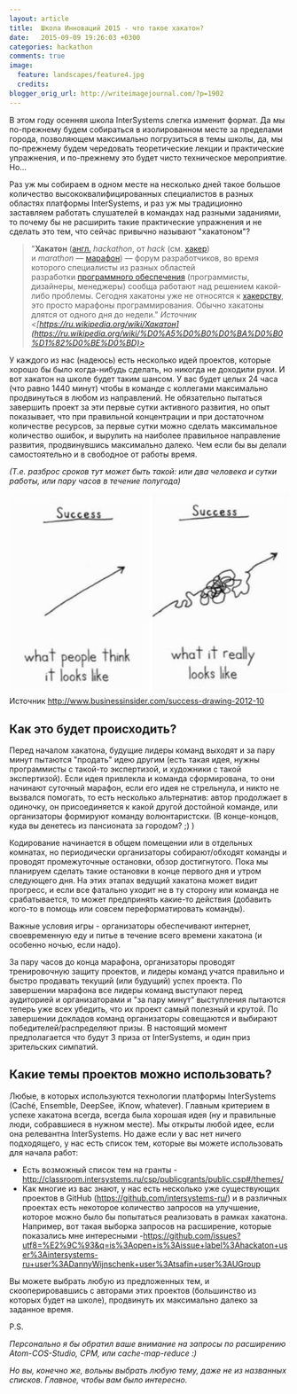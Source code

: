 ```yaml
---
layout: article
title:  Школа Инноваций 2015 - что такое хакатон?
date:   2015-09-09 19:26:03 +0300
categories: hackathon
comments: true
image:
  feature: landscapes/feature4.jpg
  credits:
blogger_orig_url: http://writeimagejournal.com/?p=1902
---
```


В этом году осенняя школа InterSystems слегка изменит формат. Да мы по-прежнему будем собираться в изолированном месте за пределами города, позволяющем максимально погрузиться в темы школы, да, мы по-прежнему будем чередовать теоретические лекции и практические упражнения, и по-прежнему это будет чисто техническое мероприятие. Но…

Раз уж мы собираем в одном месте на несколько дней такое большое количество высококвалифицированных специалистов в разных областях платформы InterSystems, и раз уж мы традиционно заставляем работать слушателей в командах над разными заданиями, то почему бы не расширить такие практические упражнения и не сделать это тем, что сейчас привычно называют "хакатоном"?

> "<b>Хакатон</b> (<a href="https://ru.wikipedia.org/wiki/%D0%90%D0%BD%D0%B3%D0%BB%D0%B8%D0%B9%D1%81%D0%BA%D0%B8%D0%B9_%D1%8F%D0%B7%D1%8B%D0%BA">англ.</a> <i>hackathon</i>, от <i>hack</i> (см. <a href="https://ru.wikipedia.org/wiki/%D0%A5%D0%B0%D0%BA%D0%B5%D1%80">хакер</a>) и <i>marathon</i> — <a href="https://ru.wikipedia.org/wiki/%D0%9C%D0%B0%D1%80%D0%B0%D1%84%D0%BE%D0%BD">марафон</a>) — форум разработчиков, во время которого специалисты из разных областей разработки <a href="https://ru.wikipedia.org/wiki/%D0%9F%D1%80%D0%BE%D0%B3%D1%80%D0%B0%D0%BC%D0%BC%D0%BD%D0%BE%D0%B5_%D0%BE%D0%B1%D0%B5%D1%81%D0%BF%D0%B5%D1%87%D0%B5%D0%BD%D0%B8%D0%B5">программного обеспечения</a> (программисты, дизайнеры, менеджеры) сообща работают над решением какой-либо проблемы. Сегодня хакатоны уже не относятся к <a href="https://ru.wikipedia.org/wiki/%D0%A5%D0%B0%D0%BA%D0%B5%D1%80">хакерству</a>, это просто марафоны программирования. Обычно хакатоны длятся от одного дня до недели."
> _Источник <[https://ru.wikipedia.org/wiki/Хакатон](https://ru.wikipedia.org/wiki/%D0%A5%D0%B0%D0%BA%D0%B0%D1%82%D0%BE%D0%BD)>_

У каждого из нас (надеюсь) есть несколько идей проектов, которые хорошо бы было когда-нибудь сделать, но никогда не доходили руки. И вот хакатон на школе будет таким шансом. У вас будет целых 24 часа (что равно 1440 минут) чтобы в команде с коллегами максимально продвинуться в любом из направлений. Не обязательно пытаться завершить проект за эти первые сутки активного развития, но опыт показывает, что при правильной концентрации и при достаточном количестве ресурсов, за первые сутки можно сделать максимальное количество ошибок, и вырулить на наиболее правильное направление развития, продвинувшись максимально далеко. Чем если бы вы делали самостоятельно и в свободное от работы время.

<em>(Т.е. разброс сроков тут может быть такой: или два человека и сутки работы, или пару часов в течение полугода)</em>
<p style="margin: 0in;"><img src="/assets/success-sketch.png " alt="Real path to success" /></p>
<p style="margin: 0in;">Источник <a href="http://www.businessinsider.com/success-drawing-2012-10">http://www.businessinsider.com/success-drawing-2012-10</a></p>

<h2>Как это будет происходить?</h2>

Перед началом хакатона, будущие лидеры команд выходят и за пару минут пытаются "продать" идею другим (есть такая идея, нужны программисты с такой-то экспертизой, и художники с такой экспертизой). Если идея привлекла и команда сформирована, то они начинают суточный марафон, если его идея не стрельнула, и никто не вызвался помогать, то есть несколько альтернатив: автор продолжает в одиночку, он присоединяется к какой другой достойной команде, или организаторы формируют команду волюнтаристcки. (В конце-концов, куда вы денетесь из пансионата за городом? ;) )

Кодирование начинается в общем помещении или в отдельных комнатах, но периодически организаторы собирают/обходят команды и проводят промежуточные остановки, обзор достигнутого. Пока мы планируем сделать такие остановки в конце первого дня и утром следующего дня. На этих этапах ведущий хакатона может видит прогресс, и если все фатально уходит не в ту сторону или команда не срабатывается, то может предпринять какие-то действия (добавить кого-то в помощь или совсем переформатировать команды).

Важные условия игры - организаторы обеспечивают интернет, своевременную еду и питье в течение всего времени хакатона (и особенно ночью, если надо).

За пару часов до конца марафона, организаторы проводят тренировочную защиту проектов, и лидеры команд учатся правильно и быстро продавать текущий (или будущий) успех проекта. По завершении марафона все лидеры команд выступают перед аудиторией и организаторами и "за пару минут" выступления пытаются теперь уже всех убедить, что их проект самый полезный и крутой. По завершении докладов команд организаторы совещаются и выбирают победителей/распределяют призы. В настоящий момент предполагается что будут 3 приза от InterSystems, и один приз зрительских симпатий.

<h2>Какие темы проектов можно использовать?</h2>

Любые, в которых используются технологии платформы InterSystems (Caché, Ensemble, DeepSee, iKnow, whatever). Главным критерием в успехе хакатона всегда, всегда была хорошая идея (ну и правильные люди, собравшиеся в нужном месте). Мы открыты любой идее, если она релевантна InterSystems. Но даже если у вас нет ничего подходящего, у нас есть список тем, которые вы можете использовать для начала работ:
<ul>
 	<li>Есть возможный список тем на гранты - <a href="http://classroom.intersystems.ru/csp/publicgrants/public.csp#/themes/">http://classroom.intersystems.ru/csp/publicgrants/public.csp#/themes/</a></li>
 	<li>Как многие из вас знают, у нас есть несколько уже существующих проектов в GitHub (<a href="https://github.com/intersystems-ru/">https://github.com/intersystems-ru/</a>) и в различных проектах есть некоторое количество запросов на улучшение, которое можно было бы попытаться реализовать в рамках хакатона. Например, вот такая выборка запросов на расширение, которые показались мне интересными -<a href="https://github.com/issues?utf8=%E2%9C%93&amp;q=is%3Aopen+is%3Aissue+label%3Ahackaton+user%3Aintersystems-ru+user%3ADannyWijnschenk+user%3Atsafin+user%3AUGroup">https://github.com/issues?utf8=%E2%9C%93&amp;q=is%3Aopen+is%3Aissue+label%3Ahackaton+user%3Aintersystems-ru+user%3ADannyWijnschenk+user%3Atsafin+user%3AUGroup</a></li>
</ul>

Вы можете выбрать любую из предложенных тем, и скооперировавшись с авторами этих проектов (большинство из которых будет на школе), продвинуть их максимально далеко за заданное время.

P.S.

_Персонально я бы обратил ваше внимание на запросы по расширению Atom-COS-Studio, CPM, или cache-map-reduce :)_

_Но вы, конечно же, вольны выбрать любую тему, даже не из названных списков. Главное, чтобы вам было интересно._